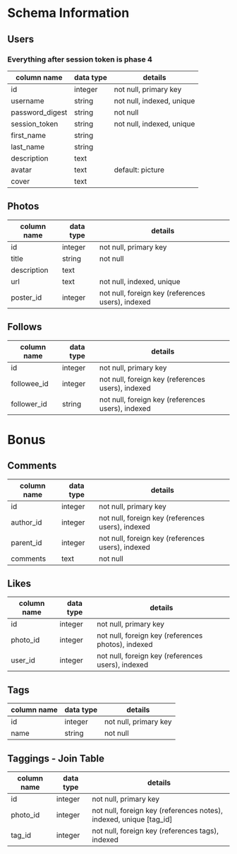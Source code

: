 # Schema Information

## Users
### Everything after session token is phase 4
column name     | data type | details
----------------|-----------|-----------------------
id              | integer   | not null, primary key
username        | string    | not null, indexed, unique
password_digest | string    | not null
session_token   | string    | not null, indexed, unique
first_name      | string    |
last_name       | string    |
description     | text      |
avatar          | text      | default: picture
cover           | text      |

## Photos
column name | data type | details
------------|-----------|-----------------------
id          | integer   | not null, primary key
title       | string    | not null
description | text      |
url         | text      | not null, indexed, unique
poster_id   | integer   | not null, foreign key (references users), indexed

## Follows
column name | data type | details
------------|-----------|-----------------------
id          | integer   | not null, primary key
followee_id | integer   | not null, foreign key (references users), indexed
follower_id | string    | not null, foreign key (references users), indexed

# Bonus

## Comments
column name | data type | details
------------|-----------|-----------------------
id          | integer   | not null, primary key
author_id   | integer   | not null, foreign key (references users), indexed
parent_id   | integer   | not null, foreign key (references users), indexed
comments    | text      | not null

## Likes
column name | data type | details
------------|-----------|-----------------------
id          | integer   | not null, primary key
photo_id    | integer   | not null, foreign key (references photos), indexed
user_id     | integer   | not null, foreign key (references users), indexed

## Tags
column name | data type | details
------------|-----------|-----------------------
id          | integer   | not null, primary key
name        | string    | not null

## Taggings - Join Table
column name | data type | details
------------|-----------|-----------------------
id          | integer   | not null, primary key
photo_id     | integer   | not null, foreign key (references notes), indexed, unique [tag_id]
tag_id      | integer   | not null, foreign key (references tags), indexed
